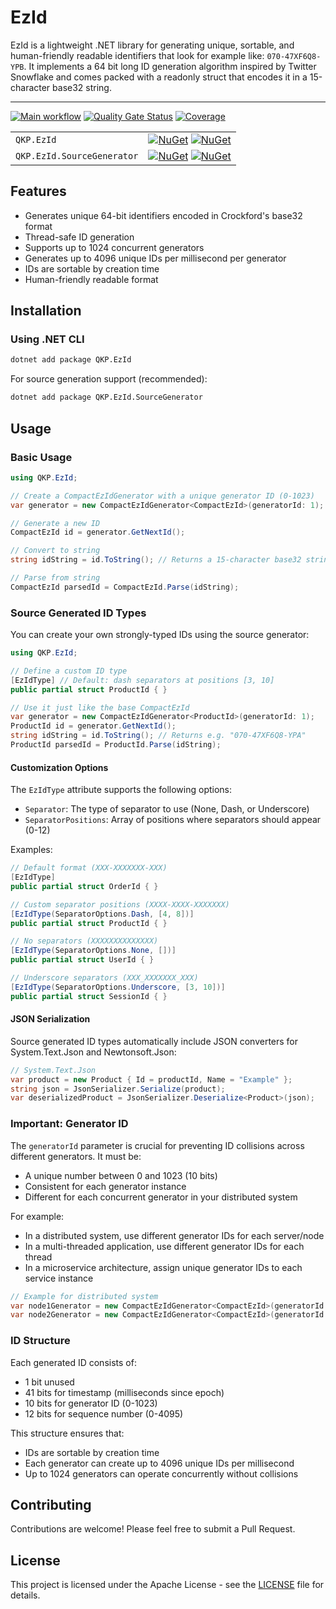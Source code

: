 # EzId

EzId is a lightweight .NET library for generating unique, sortable, and human-friendly readable identifiers that look for example like: `070-47XF6Q8-YPB`. It implements a 64 bit long ID generation algorithm inspired by Twitter Snowflake and comes packed with a readonly struct that encodes it in a 15-character base32 string.

---

[![Main workflow](https://github.com/qkhaipham/ezid/actions/workflows/main.yml/badge.svg)](https://github.com/qkhaipham/ezid/actions/workflows/main.yml)
[![Quality Gate Status](https://sonarcloud.io/api/project_badges/measure?project=qkhaipham_EzId&metric=alert_status)](https://sonarcloud.io/summary/new_code?id=qkhaipham_EzId)
[![Coverage](https://sonarcloud.io/api/project_badges/measure?project=qkhaipham_EzId&metric=coverage)](https://sonarcloud.io/component_measures?id=qkhaipham_EzId&metric=coverage)

|                            |                                                                                                                                                                                                                                                      |
|----------------------------|------------------------------------------------------------------------------------------------------------------------------------------------------------------------------------------------------------------------------------------------------|
| `QKP.EzId`                 | [![NuGet](https://img.shields.io/nuget/v/QKP.EzId.svg)](https://www.nuget.org/packages/QKP.EzId/) [![NuGet](https://img.shields.io/nuget/dt/QKP.EzId.svg)](https://www.nuget.org/packages/QKP.EzId/)                                                 |
| `QKP.EzId.SourceGenerator` | [![NuGet](https://img.shields.io/nuget/v/QKP.EzId.SourceGenerator.svg)](https://www.nuget.org/packages/QKP.EzId/) [![NuGet](https://img.shields.io/nuget/dt/QKP.EzId.SourceGenerator.svg)](https://www.nuget.org/packages/QKP.EzId.SourceGenerator/) |

## Features

- Generates unique 64-bit identifiers encoded in Crockford's base32 format
- Thread-safe ID generation
- Supports up to 1024 concurrent generators
- Generates up to 4096 unique IDs per millisecond per generator
- IDs are sortable by creation time
- Human-friendly readable format

## Installation

### Using .NET CLI

```bash
dotnet add package QKP.EzId
```

For source generation support (recommended):
```bash
dotnet add package QKP.EzId.SourceGenerator
```

## Usage

### Basic Usage

```csharp
using QKP.EzId;

// Create a CompactEzIdGenerator with a unique generator ID (0-1023)
var generator = new CompactEzIdGenerator<CompactEzId>(generatorId: 1);

// Generate a new ID
CompactEzId id = generator.GetNextId();

// Convert to string
string idString = id.ToString(); // Returns a 15-character base32 string eg. "070-47XF6Q8-YPA"

// Parse from string
CompactEzId parsedId = CompactEzId.Parse(idString);
```

### Source Generated ID Types

You can create your own strongly-typed IDs using the source generator:

```csharp
using QKP.EzId;

// Define a custom ID type
[EzIdType] // Default: dash separators at positions [3, 10]
public partial struct ProductId { }

// Use it just like the base CompactEzId
var generator = new CompactEzIdGenerator<ProductId>(generatorId: 1);
ProductId id = generator.GetNextId();
string idString = id.ToString(); // Returns e.g. "070-47XF6Q8-YPA"
ProductId parsedId = ProductId.Parse(idString);
```

#### Customization Options

The `EzIdType` attribute supports the following options:

- `Separator`: The type of separator to use (None, Dash, or Underscore)
- `SeparatorPositions`: Array of positions where separators should appear (0-12)

Examples:

```csharp
// Default format (XXX-XXXXXXX-XXX)
[EzIdType]
public partial struct OrderId { }

// Custom separator positions (XXXX-XXXX-XXXXXXX)
[EzIdType(SeparatorOptions.Dash, [4, 8])]
public partial struct ProductId { }

// No separators (XXXXXXXXXXXXXX)
[EzIdType(SeparatorOptions.None, [])]
public partial struct UserId { }

// Underscore separators (XXX_XXXXXXX_XXX)
[EzIdType(SeparatorOptions.Underscore, [3, 10])]
public partial struct SessionId { }
```

#### JSON Serialization

Source generated ID types automatically include JSON converters for System.Text.Json and Newtonsoft.Json:

```csharp
// System.Text.Json
var product = new Product { Id = productId, Name = "Example" };
string json = JsonSerializer.Serialize(product);
var deserializedProduct = JsonSerializer.Deserialize<Product>(json);
```

### Important: Generator ID

The `generatorId` parameter is crucial for preventing ID collisions across different generators. It must be:

- A unique number between 0 and 1023 (10 bits)
- Consistent for each generator instance
- Different for each concurrent generator in your distributed system

For example:
- In a distributed system, use different generator IDs for each server/node
- In a multi-threaded application, use different generator IDs for each thread
- In a microservice architecture, assign unique generator IDs to each service instance

```csharp
// Example for distributed system
var node1Generator = new CompactEzIdGenerator<CompactEzId>(generatorId: 1);  // For Node 1
var node2Generator = new CompactEzIdGenerator<CompactEzId>(generatorId: 2);  // For Node 2
```

### ID Structure

Each generated ID consists of:
- 1 bit unused
- 41 bits for timestamp (milliseconds since epoch)
- 10 bits for generator ID (0-1023)
- 12 bits for sequence number (0-4095)

This structure ensures that:
- IDs are sortable by creation time
- Each generator can create up to 4096 unique IDs per millisecond
- Up to 1024 generators can operate concurrently without collisions

## Contributing

Contributions are welcome! Please feel free to submit a Pull Request.

## License

This project is licensed under the Apache License - see the [LICENSE](LICENSE) file for details.
